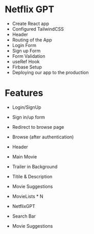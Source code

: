 # Netflix GPT

- Create React app
- Configured TailwindCSS
- Header
- Routing of the App
- Login Form
- Sign up Form
- Form Validation
- useRef Hook
- Firbase Setup
- Deploying our app to the production

# Features

- Login/SignUp
- Sign in/up form
- Redirect to browse page

- Browse (after authentication)
- Header
- Main Movie
- Trailer in Background
- Titile & Description
- Movie Suggestions
- MovieLists \* N

- NetflixGPT
- Search Bar
- Movie Suggestions
